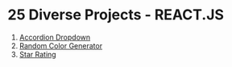 # 25 Diverse Projects - REACT.JS

1. [Accordion Dropdown](/01-accordion-component)
2. [Random Color Generator](/02-random-color-generator)
3. [Star Rating](/03-star-rating)